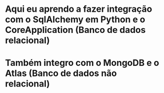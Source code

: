 # Aqui eu aprendo a fazer integração com o SqlAlchemy em Python e o CoreApplication (Banco de dados relacional)
# Também integro com o MongoDB e o Atlas (Banco de dados não relacional)

